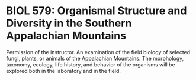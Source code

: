 # BIOL 579: Organismal Structure and Diversity in the Southern Appalachian Mountains

Permission of the instructor. An examination of the field biology of selected fungi, plants, or animals of the Appalachian Mountains. The morphology, taxonomy, ecology, life history, and behavior of the organisms will be explored both in the laboratory and in the field.